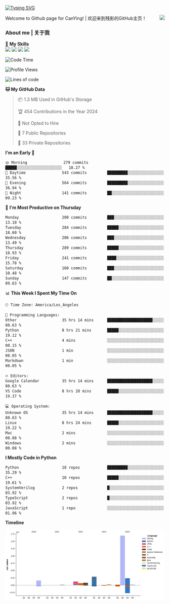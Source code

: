 [![Typing SVG](https://readme-typing-svg.herokuapp.com?size=25&duration=3500&color=00FFFF&vCenter=true&width=250&height=40&lines=Hi+Welcome+%F0%9F%91%8B%F0%9F%8F%BB;I'm+CanYing|残影)](https://git.io/typing-svg)

<a href="#">
  <img align="right" src="https://github-readme-stats.vercel.app/api?username=CanYing0913&count_private=true&rank_icon=github&show_icons=true&bg_color=15,f2f7fd,E0EAFC&" />
</a>

Welcome to Github page for CanYing! | 欢迎来到残影的GitHub主页！

### About me | 关于我

🌟 **My Skills**  
![](https://img.shields.io/badge/-C-A8B9CC?style=flat-square&logo=C&logoColor=fff)
![](https://img.shields.io/badge/-C++-00599C?style=flat-square&logo=Cpp&logoColor=fff)
![](https://img.shields.io/badge/-Python-3776AB?style=flat-square&logo=Python&logoColor=fff)
![](https://img.shields.io/badge/-Linux-000000?style=flat-square&logo=Linux&logoColor=fff)

<!--START_SECTION:waka-->
![Code Time](http://img.shields.io/badge/Code%20Time-1%2C267%20hrs%2038%20mins-blue)

![Profile Views](http://img.shields.io/badge/Profile%20Views-1-blue)

![Lines of code](https://img.shields.io/badge/From%20Hello%20World%20I%27ve%20Written-26.7%20million%20lines%20of%20code-blue)

**🐱 My GitHub Data** 

> 📦 1.3 MB Used in GitHub's Storage 
 > 
> 🏆 454 Contributions in the Year 2024
 > 
> 🚫 Not Opted to Hire
 > 
> 📜 7 Public Repositories 
 > 
> 🔑 33 Private Repositories 
 > 
**I'm an Early 🐤** 

```text
🌞 Morning                279 commits         █████░░░░░░░░░░░░░░░░░░░░   18.27 % 
🌆 Daytime                543 commits         █████████░░░░░░░░░░░░░░░░   35.56 % 
🌃 Evening                564 commits         █████████░░░░░░░░░░░░░░░░   36.94 % 
🌙 Night                  141 commits         ██░░░░░░░░░░░░░░░░░░░░░░░   09.23 % 
```
📅 **I'm Most Productive on Thursday** 

```text
Monday                   200 commits         ███░░░░░░░░░░░░░░░░░░░░░░   13.10 % 
Tuesday                  284 commits         █████░░░░░░░░░░░░░░░░░░░░   18.60 % 
Wednesday                206 commits         ███░░░░░░░░░░░░░░░░░░░░░░   13.49 % 
Thursday                 289 commits         █████░░░░░░░░░░░░░░░░░░░░   18.93 % 
Friday                   241 commits         ████░░░░░░░░░░░░░░░░░░░░░   15.78 % 
Saturday                 160 commits         ███░░░░░░░░░░░░░░░░░░░░░░   10.48 % 
Sunday                   147 commits         ██░░░░░░░░░░░░░░░░░░░░░░░   09.63 % 
```


📊 **This Week I Spent My Time On** 

```text
🕑︎ Time Zone: America/Los_Angeles

💬 Programming Languages: 
Other                    35 hrs 14 mins      ████████████████████░░░░░   80.63 % 
Python                   8 hrs 21 mins       █████░░░░░░░░░░░░░░░░░░░░   19.12 % 
C++                      4 mins              ░░░░░░░░░░░░░░░░░░░░░░░░░   00.15 % 
JSON                     1 min               ░░░░░░░░░░░░░░░░░░░░░░░░░   00.05 % 
Markdown                 1 min               ░░░░░░░░░░░░░░░░░░░░░░░░░   00.05 % 

🔥 Editors: 
Google Calendar          35 hrs 14 mins      ████████████████████░░░░░   80.63 % 
VS Code                  8 hrs 28 mins       █████░░░░░░░░░░░░░░░░░░░░   19.37 % 

💻 Operating System: 
Unknown OS               35 hrs 14 mins      ████████████████████░░░░░   80.63 % 
Linux                    8 hrs 24 mins       █████░░░░░░░░░░░░░░░░░░░░   19.22 % 
Mac                      2 mins              ░░░░░░░░░░░░░░░░░░░░░░░░░   00.08 % 
Windows                  2 mins              ░░░░░░░░░░░░░░░░░░░░░░░░░   00.08 % 
```

**I Mostly Code in Python** 

```text
Python                   18 repos            █████████░░░░░░░░░░░░░░░░   35.29 % 
C++                      10 repos            █████░░░░░░░░░░░░░░░░░░░░   19.61 % 
SystemVerilog            2 repos             █░░░░░░░░░░░░░░░░░░░░░░░░   03.92 % 
TypeScript               2 repos             █░░░░░░░░░░░░░░░░░░░░░░░░   03.92 % 
JavaScript               1 repo              ░░░░░░░░░░░░░░░░░░░░░░░░░   01.96 % 
```



**Timeline**

![Lines of Code chart](https://raw.githubusercontent.com/CanYing0913/CanYing0913/master/assets/bar_graph.png)


<!--END_SECTION:waka-->

